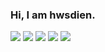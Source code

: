 ### Hi, I am hwsdien.

<!--
**hwsdien/hwsdien** is a ✨ _special_ ✨ repository because its `README.md` (this file) appears on your GitHub profile.

Here are some ideas to get you started:

- 🔭 I’m currently working on ...
- 🌱 I’m currently learning ...
- 👯 I’m looking to collaborate on ...
- 🤔 I’m looking for help with ...
- 💬 Ask me about ...
- 📫 How to reach me: ...
- 😄 Pronouns: ...
- ⚡ Fun fact: ...
-->

[![](https://raw.githubusercontent.com/hwsdien/github-profile-summary-cards-example/master/profile-summary-card-output/2077/0-profile-details.svg)](https://github.com/hwsdien/github-profile-summary-cards)
[![](https://raw.githubusercontent.com/hwsdien/github-profile-summary-cards-example/master/profile-summary-card-output/2077/1-repos-per-language.svg)](https://github.com/hwsdien/github-profile-summary-cards) [![](https://raw.githubusercontent.com/hwsdien/github-profile-summary-cards-example/master/profile-summary-card-output/2077/2-most-commit-language.svg)](https://github.com/vn7n24fzkq/github-profile-summary-cards)
[![](https://raw.githubusercontent.com/hwsdien/github-profile-summary-cards-example/master/profile-summary-card-output/2077/3-stats.svg)](https://github.com/hwsdien/github-profile-summary-cards) [![](https://raw.githubusercontent.com/hwsdien/github-profile-summary-cards-example/master/profile-summary-card-output/2077/4-productive-time.svg)](https://github.com/hwsdien/github-profile-summary-cards)


